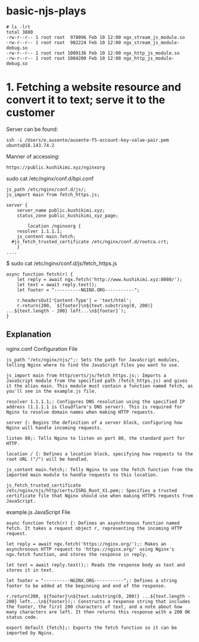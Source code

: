 # basic-njs-plays

```
# ls -lrt
total 3880
-rw-r--r-- 1 root root  978096 Feb 10 12:00 ngx_stream_js_module.so
-rw-r--r-- 1 root root  982224 Feb 10 12:00 ngx_stream_js_module-debug.so
-rw-r--r-- 1 root root 1000136 Feb 10 12:00 ngx_http_js_module.so
-rw-r--r-- 1 root root 1004200 Feb 10 12:00 ngx_http_js_module-debug.so
```



# 1. Fetching a website resource and convert it to text; serve it to the customer
Server can be found: 
```
ssh -i /Users/e.ausente/ausente-f5-account-key-value-pair.pem ubuntu@18.143.74.2
```

Manner of accessing: 
```
https://public.kushikimi.xyz/nginxorg
```

sudo cat /etc/nginx/conf.d/bpi.conf
```
js_path /etc/nginx/conf.d/js/;
js_import main from fetch_https.js;

server {
	server_name public.kushikimi.xyz;
	status_zone public_kushikimi_xyz_page;

        location /nginxorg {
	resolver 1.1.1.1;
	js_content main.fetch; 
  #js_fetch_trusted_certificate /etc/nginx/conf.d/rootca.crt;
	}
....
```

$ sudo cat /etc/nginx/conf.d/js/fetch_https.js 
```
async function fetch(r) {
    let reply = await ngx.fetch('http://www.kushikimi.xyz:8080/');
    let text = await reply.text();
    let footer = "----------NGINX.ORG-----------";
    
    r.headersOut['Content-Type'] = 'text/html';
    r.return(200, `${footer}\n${text.substring(0, 200)} ...${text.length - 200} left...\n${footer}`);
}
```

## Explanation
nginx.conf Configuration File

    js_path "/etc/nginx/njs/";: Sets the path for JavaScript modules, telling Nginx where to find the JavaScript files you want to use.

    js_import main from http/certs/js/fetch_https.js;: Imports a JavaScript module from the specified path (fetch_https.js) and gives it the alias main. This module must contain a function named fetch, as you'll see in the example.js file.

    resolver 1.1.1.1;: Configures DNS resolution using the specified IP address (1.1.1.1 is Cloudflare's DNS server). This is required for Nginx to resolve domain names when making HTTP requests.

    server {: Begins the definition of a server block, configuring how Nginx will handle incoming requests.

    listen 80;: Tells Nginx to listen on port 80, the standard port for HTTP.

    location / {: Defines a location block, specifying how requests to the root URL ("/") will be handled.

    js_content main.fetch;: Tells Nginx to use the fetch function from the imported main module to handle requests to this location.

    js_fetch_trusted_certificate /etc/nginx/njs/http/certs/ISRG_Root_X1.pem;: Specifies a trusted certificate file that Nginx should use when making HTTPS requests from JavaScript.

example.js JavaScript File

    async function fetch(r) {: Defines an asynchronous function named fetch. It takes a request object r, representing the incoming HTTP request.

    let reply = await ngx.fetch('https://nginx.org/');: Makes an asynchronous HTTP request to 'https://nginx.org/' using Nginx's ngx.fetch function, and stores the response in reply.

    let text = await reply.text();: Reads the response body as text and stores it in text.

    let footer = "----------NGINX.ORG-----------";: Defines a string footer to be added at the beginning and end of the response.

    r.return(200, ${footer}\n${text.substring(0, 200)} ...${text.length - 200} left...\n${footer});: Constructs a response string that includes the footer, the first 200 characters of text, and a note about how many characters are left. It then returns this response with a 200 OK status code.

    export default {fetch};: Exports the fetch function so it can be imported by Nginx.

    
